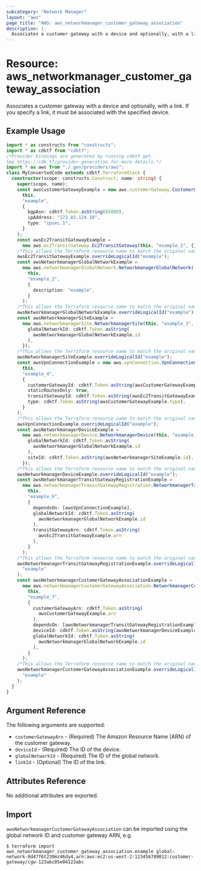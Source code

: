 ```yaml
---
subcategory: "Network Manager"
layout: "aws"
page_title: "AWS: aws_networkmanager_customer_gateway_association"
description: |-
  Associates a customer gateway with a device and optionally, with a link.
---
```


# Resource: aws_networkmanager_customer_gateway_association

Associates a customer gateway with a device and optionally, with a link.
If you specify a link, it must be associated with the specified device.

## Example Usage

```typescript
import * as constructs from "constructs";
import * as cdktf from "cdktf";
/*Provider bindings are generated by running cdktf get.
See https://cdk.tf/provider-generation for more details.*/
import * as aws from "./.gen/providers/aws";
class MyConvertedCode extends cdktf.TerraformStack {
  constructor(scope: constructs.Construct, name: string) {
    super(scope, name);
    const awsCustomerGatewayExample = new aws.customerGateway.CustomerGateway(
      this,
      "example",
      {
        bgpAsn: cdktf.Token.asString(65000),
        ipAddress: "172.83.124.10",
        type: "ipsec.1",
      }
    );
    const awsEc2TransitGatewayExample =
      new aws.ec2TransitGateway.Ec2TransitGateway(this, "example_1", {});
    /*This allows the Terraform resource name to match the original name. You can remove the call if you don't need them to match.*/
    awsEc2TransitGatewayExample.overrideLogicalId("example");
    const awsNetworkmanagerGlobalNetworkExample =
      new aws.networkmanagerGlobalNetwork.NetworkmanagerGlobalNetwork(
        this,
        "example_2",
        {
          description: "example",
        }
      );
    /*This allows the Terraform resource name to match the original name. You can remove the call if you don't need them to match.*/
    awsNetworkmanagerGlobalNetworkExample.overrideLogicalId("example");
    const awsNetworkmanagerSiteExample =
      new aws.networkmanagerSite.NetworkmanagerSite(this, "example_3", {
        globalNetworkId: cdktf.Token.asString(
          awsNetworkmanagerGlobalNetworkExample.id
        ),
      });
    /*This allows the Terraform resource name to match the original name. You can remove the call if you don't need them to match.*/
    awsNetworkmanagerSiteExample.overrideLogicalId("example");
    const awsVpnConnectionExample = new aws.vpnConnection.VpnConnection(
      this,
      "example_4",
      {
        customerGatewayId: cdktf.Token.asString(awsCustomerGatewayExample.id),
        staticRoutesOnly: true,
        transitGatewayId: cdktf.Token.asString(awsEc2TransitGatewayExample.id),
        type: cdktf.Token.asString(awsCustomerGatewayExample.type),
      }
    );
    /*This allows the Terraform resource name to match the original name. You can remove the call if you don't need them to match.*/
    awsVpnConnectionExample.overrideLogicalId("example");
    const awsNetworkmanagerDeviceExample =
      new aws.networkmanagerDevice.NetworkmanagerDevice(this, "example_5", {
        globalNetworkId: cdktf.Token.asString(
          awsNetworkmanagerGlobalNetworkExample.id
        ),
        siteId: cdktf.Token.asString(awsNetworkmanagerSiteExample.id),
      });
    /*This allows the Terraform resource name to match the original name. You can remove the call if you don't need them to match.*/
    awsNetworkmanagerDeviceExample.overrideLogicalId("example");
    const awsNetworkmanagerTransitGatewayRegistrationExample =
      new aws.networkmanagerTransitGatewayRegistration.NetworkmanagerTransitGatewayRegistration(
        this,
        "example_6",
        {
          dependsOn: [awsVpnConnectionExample],
          globalNetworkId: cdktf.Token.asString(
            awsNetworkmanagerGlobalNetworkExample.id
          ),
          transitGatewayArn: cdktf.Token.asString(
            awsEc2TransitGatewayExample.arn
          ),
        }
      );
    /*This allows the Terraform resource name to match the original name. You can remove the call if you don't need them to match.*/
    awsNetworkmanagerTransitGatewayRegistrationExample.overrideLogicalId(
      "example"
    );
    const awsNetworkmanagerCustomerGatewayAssociationExample =
      new aws.networkmanagerCustomerGatewayAssociation.NetworkmanagerCustomerGatewayAssociation(
        this,
        "example_7",
        {
          customerGatewayArn: cdktf.Token.asString(
            awsCustomerGatewayExample.arn
          ),
          dependsOn: [awsNetworkmanagerTransitGatewayRegistrationExample],
          deviceId: cdktf.Token.asString(awsNetworkmanagerDeviceExample.id),
          globalNetworkId: cdktf.Token.asString(
            awsNetworkmanagerGlobalNetworkExample.id
          ),
        }
      );
    /*This allows the Terraform resource name to match the original name. You can remove the call if you don't need them to match.*/
    awsNetworkmanagerCustomerGatewayAssociationExample.overrideLogicalId(
      "example"
    );
  }
}

```

## Argument Reference

The following arguments are supported:

* `customerGatewayArn` - (Required) The Amazon Resource Name (ARN) of the customer gateway.
* `deviceId` - (Required) The ID of the device.
* `globalNetworkId` - (Required) The ID of the global network.
* `linkId` - (Optional) The ID of the link.

## Attributes Reference

No additional attributes are exported.

## Import

`awsNetworkmanagerCustomerGatewayAssociation` can be imported using the global network ID and customer gateway ARN, e.g.

```
$ terraform import aws_networkmanager_customer_gateway_association.example global-network-0d47f6t230mz46dy4,arn:aws:ec2:us-west-2:123456789012:customer-gateway/cgw-123abc05e04123abc
```

<!-- cache-key: cdktf-0.17.0-pre.15 input-383bc2c439d6fad68d8b63b5d60380c7b5d9f88773da204921429ad904823307 -->